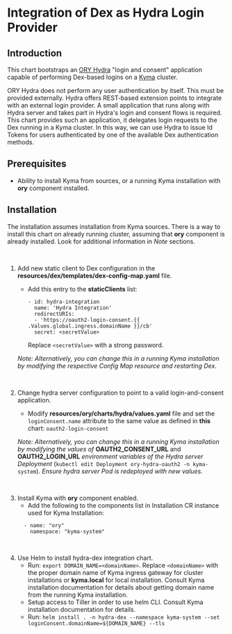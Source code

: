 # Integration of Dex as Hydra Login Provider

## Introduction

This chart bootstraps an [ORY Hydra](https://www.ory.sh/docs/hydra/) "login and consent" application capable of performing Dex-based logins on a [Kyma](https://kyma-project.io) cluster.

ORY Hydra does not perform any user authentication by itself. This must be provided externally.
Hydra offers REST-based extension points to integrate with an external login provider.
A small application that runs along with Hydra server and takes part in Hydra's login and consent flows is required.
This chart provides such an application, it delegates login requests to the Dex running in a Kyma cluster.
In this way, we can use Hydra to issue Id Tokens for users authenticated by one of the available Dex authentication methods.


## Prerequisites
- Ability to install Kyma from sources, or a running Kyma installation with **ory** component installed.

## Installation

The installation assumes installation from Kyma sources. There is a way to install this chart on already running cluster, assuming that **ory** component is already installed. Look for additional information in _Note_ sections.

<br/>

1. Add new static client to Dex configuration in the **resources/dex/templates/dex-config-map.yaml** file.
   - Add this entry to the **staticClients** list:
       ```
       - id: hydra-integration
         name: 'Hydra Integration'
         redirectURIs:
         - 'https://oauth2-login-consent.{{ .Values.global.ingress.domainName }}/cb'
         secret: <secretValue>
     ```
     Replace `<secretValue>` with a strong password.

    _Note: Alternatively, you can change this in a running Kyma installation by modifying the respective Config Map resource and restarting Dex._

<br/>

2. Change hydra server configuration to point to a valid login-and-consent application.
   - Modify **resources/ory/charts/hydra/values.yaml** file and set the `loginConsent.name` attribute to the same value as defined in **this** chart: `oauth2-login-consent`

   _Note: Alternatively, you can change this in a running Kyma installation by modifying the values of_ **OAUTH2_CONSENT_URL** and **OAUTH2_LOGIN_URL** _environment variables of the Hydra server Deployment_ (`kubectl edit Deployment ory-hydra-oauth2 -n kyma-system`). _Ensure hydra server Pod is redeployed with new values._

<br/>

3. Install Kyma with **ory** component enabled.
   - Add the following to the components list in Installation CR instance used for Kyma Installation:
   ```
     - name: "ory"
       namespace: "kyma-system"
   ```

<br/>

4. Use Helm to install hydra-dex integration chart.
   - Run: `export DOMAIN_NAME=<domainName>`. Replace `<domainName>` with the proper domain name of Kyma ingress gateway for cluster installations or **kyma.local** for local installation. Consult Kyma installation documentation for details about getting domain name from the running Kyma installation.
   - Setup access to Tiller in order to use helm CLI. Consult Kyma installation documentation for details.
   - Run: `helm install . -n hydra-dex --namespace kyma-system --set loginConsent.domainName=${DOMAIN_NAME} --tls`

